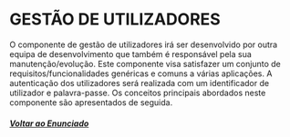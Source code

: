 # GESTÃO DE UTILIZADORES

O componente de gestão de utilizadores irá ser desenvolvido por outra equipa de desenvolvimento que também é responsável pela sua manutenção/evolução. Este componente visa satisfazer um conjunto de requisitos/funcionalidades genéricas e comuns a várias aplicações. A autenticação dos utilizadores será realizada com um identificador de utilizador e palavra-passe.
Os conceitos principais abordados neste componente são apresentados de seguida.

##### [Voltar ao Enunciado](https://github.com/blestonbandeiraUPSKILL/upskill_java1_labprg_grupo2/blob/main/Sprint%202%20-%20Documenta%C3%A7%C3%A3o/Enunciado/Enunciado.md)